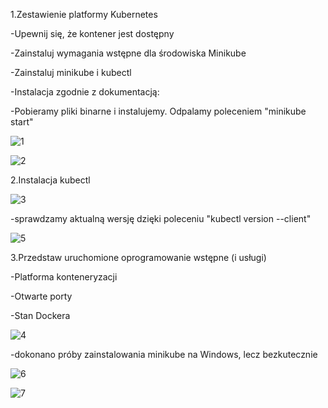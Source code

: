 1.Zestawienie platformy Kubernetes

-Upewnij się, że kontener jest dostępny

-Zainstaluj wymagania wstępne dla środowiska Minikube

-Zainstaluj minikube i kubectl

-Instalacja zgodnie z dokumentacją:


-Pobieramy pliki binarne i instalujemy. Odpalamy poleceniem "minikube start"

![1](https://user-images.githubusercontent.com/58219271/151670691-23c046fb-1c31-4df2-b7c4-030a4f520fc9.JPG)

![2](https://user-images.githubusercontent.com/58219271/151670713-346e3a45-944f-45d4-a8d2-c9f3b40cddd3.JPG)

2.Instalacja kubectl

![3](https://user-images.githubusercontent.com/58219271/151670743-ef859704-9754-4a06-8b73-2a5406685458.JPG)


-sprawdzamy aktualną wersję dzięki poleceniu "kubectl version --client"

![5](https://user-images.githubusercontent.com/58219271/151670811-b6597760-4864-4799-a004-bae599520119.JPG)


3.Przedstaw uruchomione oprogramowanie wstępne (i usługi)

-Platforma konteneryzacji

-Otwarte porty

-Stan Dockera

![4](https://user-images.githubusercontent.com/58219271/151670781-6a3b4cbb-870a-4d8b-94b9-6aa2d2a72cf2.JPG)


-dokonano próby zainstalowania minikube na Windows, lecz bezkutecznie

![6](https://user-images.githubusercontent.com/58219271/151978702-c023ead2-e941-440f-9965-8e5b868d5d61.JPG)

![7](https://user-images.githubusercontent.com/58219271/151978729-28545899-f61b-4016-84f4-292cf21098b3.JPG)





